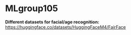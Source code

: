 # MLgroup105

**Different datasets for facial/age recognition:**
https://huggingface.co/datasets/HuggingFaceM4/FairFace


